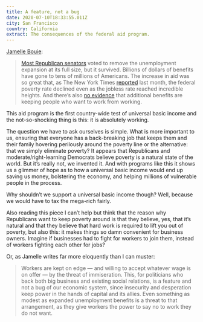 ```yaml
---
title: A feature, not a bug
date: 2020-07-10T18:33:55.011Z
city: San Francisco
country: California
extract: The consequences of the federal aid program.
---
```

[Jamelle Bouie](https://www.nytimes.com/2020/07/10/opinion/trump-schools-reopening.html): 

> [Most Republican senators](https://thehill.com/homenews/senate/489589-senate-rejects-gop-attempt-to-change-unemployment-benefits-in-stimulus-bill) voted to remove the unemployment expansion at its full size, but it survived. Billions of dollars of benefits have gone to tens of millions of Americans. The increase in aid was so great that, as The New York Times [reported](https://www.nytimes.com/2020/06/21/us/politics/coronavirus-poverty.html#click=https://t.co/6LfQmIUQ2G) last month, the federal poverty rate declined even as the jobless rate reached incredible heights. And there’s also [no evidence](https://www.cnbc.com/2020/06/25/people-receiving-unemployment-benefits-are-more-likely-to-look-for-jobs.html) that additional benefits are keeping people who want to work from working.

This aid program is the first country-wide test of universal basic income and the not-so-shocking thing is this: it is absolutely working.

The question we have to ask ourselves is simple. What is more important to us, ensuring that everyone has a back-breaking job that keeps them and their family hovering perilously around the poverty line or the alternative: that we simply eliminate poverty? It appears that Republicans and moderate/right-learning Democrats believe poverty is a natural state of the world. But it’s really not, we invented it. And with programs like this it shows us a glimmer of hope as to how a universal basic income would end up saving us money, bolstering the economy, and helping millions of vulnerable people in the process.

Why shouldn’t we support a universal basic income though? Well, because we would have to tax the mega-rich fairly. 

Also reading this piece I can’t help but think that the reason why Republicans want to keep poverty around is that they believe, yes, that it’s natural and that they believe that hard work is required to lift you out of poverty, but also this: it makes things so damn convenient for business owners. Imagine if businesses had to fight for workers to join them, instead of workers fighting each other for jobs?

Or, as Jamelle writes far more eloquently than I can muster:

> Workers are kept on edge — and willing to accept whatever wage is on offer — by the threat of immiseration. This, for politicians who back both big business and existing social relations, is a feature and not a bug of our economic system, since insecurity and desperation keep power in the hands of capital and its allies. Even something as modest as expanded unemployment benefits is a threat to that arrangement, as they give workers the power to say no to work they do not want.